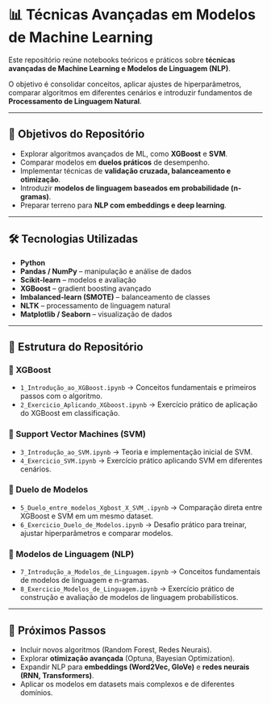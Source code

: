 # 📊 Técnicas Avançadas em Modelos de Machine Learning

Este repositório reúne notebooks teóricos e práticos sobre **técnicas avançadas de Machine Learning e Modelos de Linguagem (NLP)**.  

O objetivo é consolidar conceitos, aplicar ajustes de hiperparâmetros, comparar algoritmos em diferentes cenários e introduzir fundamentos de **Processamento de Linguagem Natural**.  

---

## 🚀 Objetivos do Repositório
- Explorar algoritmos avançados de ML, como **XGBoost** e **SVM**.  
- Comparar modelos em **duelos práticos** de desempenho.  
- Implementar técnicas de **validação cruzada, balanceamento e otimização**.  
- Introduzir **modelos de linguagem baseados em probabilidade (n-gramas)**.  
- Preparar terreno para **NLP com embeddings e deep learning**.  

---

## 🛠️ Tecnologias Utilizadas
- **Python**  
- **Pandas / NumPy** – manipulação e análise de dados  
- **Scikit-learn** – modelos e avaliação  
- **XGBoost** – gradient boosting avançado  
- **Imbalanced-learn (SMOTE)** – balanceamento de classes  
- **NLTK** – processamento de linguagem natural  
- **Matplotlib / Seaborn** – visualização de dados  

---

## 📂 Estrutura do Repositório

### 🔹 XGBoost
- `1_Introdução_ao_XGBoost.ipynb` → Conceitos fundamentais e primeiros passos com o algoritmo.  
- `2_Exercicio_Aplicando_XGboost.ipynb` → Exercício prático de aplicação do XGBoost em classificação.  

### 🔹 Support Vector Machines (SVM)
- `3_Introdução_ao_SVM.ipynb` → Teoria e implementação inicial de SVM.  
- `4_Exercicio_SVM.ipynb` → Exercício prático aplicando SVM em diferentes cenários.  

### 🔹 Duelo de Modelos
- `5_Duelo_entre_modelos_Xgbost_X_SVM_.ipynb` → Comparação direta entre XGBoost e SVM em um mesmo dataset.  
- `6_Exercicio_Duelo_de_Modelos.ipynb` → Desafio prático para treinar, ajustar hiperparâmetros e comparar modelos.  

### 🔹 Modelos de Linguagem (NLP)
- `7_Introdução_a_Modelos_de_Linguagem.ipynb` → Conceitos fundamentais de modelos de linguagem e n-gramas.  
- `8_Exercicio_Modelos_de_Linguagem.ipynb` → Exercício prático de construção e avaliação de modelos de linguagem probabilísticos.  

---

## 📌 Próximos Passos
- Incluir novos algoritmos (Random Forest, Redes Neurais).  
- Explorar **otimização avançada** (Optuna, Bayesian Optimization).  
- Expandir NLP para **embeddings (Word2Vec, GloVe)** e **redes neurais (RNN, Transformers)**.  
- Aplicar os modelos em datasets mais complexos e de diferentes domínios.  
